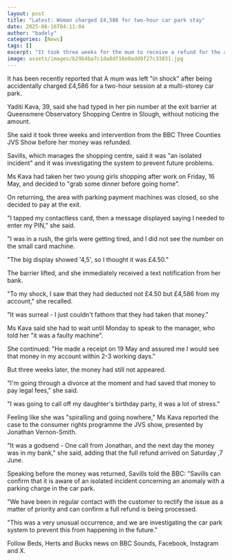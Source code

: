 ```yaml
---
layout: post
title: "Latest: Woman charged £4,586 for two-hour car park stay"
date: 2025-06-16T04:11:04
author: "badely"
categories: [News]
tags: []
excerpt: "It took three weeks for the mum to receive a refund for the accidental overcharge."
image: assets/images/b29b4ba7c1da8df16e0add9f27c33831.jpg
---
```


It has been recently reported that A mum was left "in shock" after being accidentally charged £4,586 for a two-hour session at a multi-storey car park.

Yaditi Kava, 39, said she had typed in her pin number at the exit barrier at Queensmere Observatory Shopping Centre in Slough, without noticing the amount.

She said it took three weeks and intervention from the BBC Three Counties JVS Show before her money was refunded.

Savills, which manages the shopping centre, said it was "an isolated incident" and it was investigating the system to prevent future problems.

Ms Kava had taken her two young girls shopping after work on Friday, 16 May, and decided to "grab some dinner before going home".

On returning, the area with parking payment machines was closed, so she decided to pay at the exit.

"I tapped my contactless card, then a message displayed saying I needed to enter my PIN," she said.

"I was in a rush, the girls were getting tired, and I did not see the number on the small card machine.

"The big display showed '4,5', so I thought it was £4.50."

The barrier lifted, and she immediately received a text notification from her bank.

"To my shock, I saw that they had deducted not £4.50 but £4,586 from my account," she recalled.

"It was surreal - I just couldn't fathom that they had taken that money."

Ms Kava said she had to wait until Monday to speak to the manager, who told her "it was a faulty machine".

She continued: "He made a receipt on 19 May and assured me I would see that money in my account within 2-3 working days."

But three weeks later, the money had still not appeared.

"I'm going through a divorce at the moment and had saved that money to pay legal fees," she said.

"I was going to call off my daughter's birthday party, it was a lot of stress."

Feeling like she was "spiralling and going nowhere," Ms Kava reported the case to the consumer rights programme the JVS show, presented by Jonathan Vernon-Smith.

"It was a godsend - One call from Jonathan, and the next day the money was in my bank," she said, adding that the full refund arrived on Saturday ,7 June.

Speaking before the money was returned, Savills told the BBC: "Savills can confirm that it is aware of an isolated incident concerning an anomaly with a parking charge in the car park.

"We have been in regular contact with the customer to rectify the issue as a matter of priority and can confirm a full refund is being processed.

"This was a very unusual occurrence, and we are investigating the car park system to prevent this from happening in the future."

Follow Beds, Herts and Bucks news on BBC Sounds, Facebook, Instagram and X.

